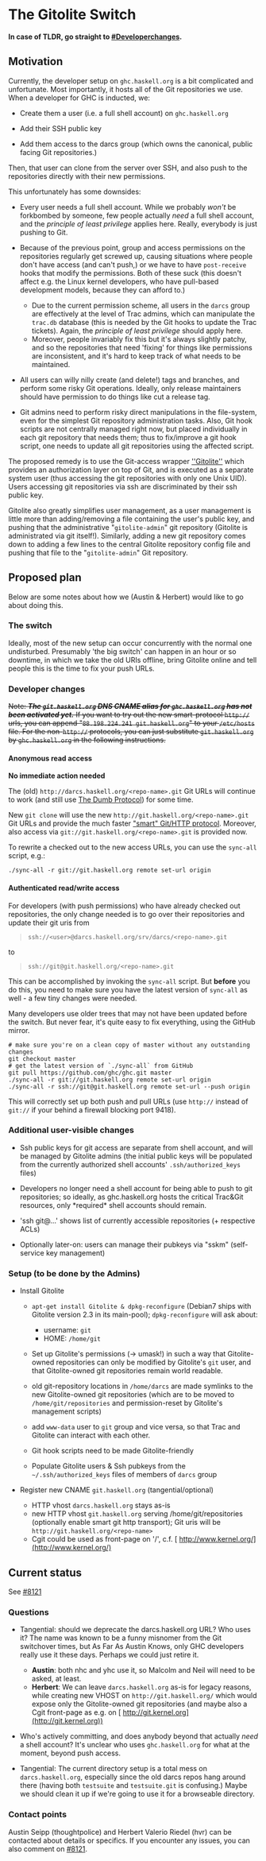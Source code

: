 # The Gitolite Switch

**In case of TLDR, go straight to [\#Developerchanges](gitolite-plan#developer-changes).**

## Motivation


Currently, the developer setup on `ghc.haskell.org` is a bit complicated and unfortunate. Most importantly, it hosts all of the Git repositories we use. When a developer for GHC is inducted, we:

- Create them a user (i.e. a full shell account) on `ghc.haskell.org`

- Add their SSH public key

- Add them access to the darcs group (which owns the canonical, public facing Git repositories.)


Then, that user can clone from the server over SSH, and also push to the repositories directly with their new permissions.


This unfortunately has some downsides:

- Every user needs a full shell account. While we probably *won't* be forkbombed by someone, few people actually *need* a full shell account, and the *principle of least privilege* applies here. Really, everybody is just pushing to Git.

- Because of the previous point, group and access permissions on the repositories regularly get screwed up, causing situations where people don't have access (and can't push,) or we have to have `post-receive` hooks that modify the permissions. Both of these suck (this doesn't affect e.g. the Linux kernel developers, who have pull-based development models, because they can afford to.)

  - Due to the current permission scheme, all users in the `darcs` group are effectively at the level of Trac admins, which can manipulate the `trac.db` database (this is needed by the Git hooks to update the Trac tickets). Again, the *principle of least privilege* should apply here.
  - Moreover, people invariably fix this but it's always slightly patchy, and so the repositories that need 'fixing' for things like permissions are inconsistent, and it's hard to keep track of what needs to be maintained.

- All users can willy nilly create (and delete!) tags and branches, and perform some risky Git operations. Ideally, only release maintainers should have permission to do things like cut a release tag.

- Git admins need to perform risky direct manipulations in the file-system, even for the simplest Git repository administration tasks. Also, Git hook scripts are not centrally managed right now, but placed individually in each git repository that needs them; thus to fix/improve a git hook script, one needs to update all git repositories using the affected script.


The proposed remedy is to use the Git-access wrapper [ ''Gitolite''](https://github.com/sitaramc/gitolite/wiki) which provides an authorization layer on top of Git, and is executed as a separate system user (thus accessing the git repositories with only one Unix UID).  Users accessing git repositories via ssh are discriminated by their ssh public key.


Gitolite also greatly simplifies user management, as a user management is little more than adding/removing a file containing the user's public key, and pushing that the administrative "`gitolite-admin`" git repository (Gitolite is administrated via git itself!). Similarly, adding a new git repository comes down to adding a few lines to the central Gitolite repository config file and pushing that file to the "`gitolite-admin`" Git repository.

## Proposed plan


Below are some notes about how we (Austin & Herbert) would like to go about doing this.

### The switch


Ideally, most of the new setup can occur concurrently with the normal one undisturbed. Presumably 'the big switch' can happen in an hour or so downtime, in which we take the old URIs offline, bring Gitolite online and tell people this is the time to fix your push URLs.

### Developer changes

~~Note: ***The `git.haskell.org` DNS CNAME alias for `ghc.haskell.org` has not been activated yet.*** If you want to try out the new smart-protocol `http://` urls, you can append "`88.198.224.241 git.haskell.org`" to your `/etc/hosts` file. For the non-`http://` protocols, you can just substitute `git.haskell.org` by `ghc.haskell.org` in the following instructions.~~

#### Anonymous read access

**No immediate action needed**


The (old) `http://darcs.haskell.org/<repo-name>.git` Git URLs will continue to work (and still use [ The Dumb Protocol](http://git-scm.com/book/en/Git-Internals-Transfer-Protocols#The-Dumb-Protocol)) for some time.


New `git clone` will use the new `http://git.haskell.org/<repo-name>.git` Git URLs and provide the much faster [ "smart" Git/HTTP protocol](http://git-scm.com/book/en/Git-Internals-Transfer-Protocols#The-Smart-Protocol). Moreover, also access via `git://git.haskell.org/<repo-name>.git` is provided now.


To rewrite a checked out to the new access URLs, you can use the `sync-all` script, e.g.:

```wiki
./sync-all -r git://git.haskell.org remote set-url origin
```

#### Authenticated read/write access


For developers (with push permissions) who have already checked out repositories, the only change needed is to go over their repositories and update their git uris from

> `ssh://<user>@darcs.haskell.org/srv/darcs/<repo-name>.git`


to

> `ssh://git@git.haskell.org/<repo-name>.git`


This can be accomplished by invoking the `sync-all` script. But **before** you do this, you need to make sure you have the latest version of `sync-all` as well - a few tiny changes were needed.


Many developers use older trees that may not have been updated before the switch. But never fear, it's quite easy to fix everything, using the GitHub mirror.

```
# make sure you're on a clean copy of master without any outstanding changes
git checkout master
# get the latest version of `./sync-all` from GitHub
git pull https://github.com/ghc/ghc.git master
./sync-all -r git://git.haskell.org remote set-url origin
./sync-all -r ssh://git@git.haskell.org remote set-url --push origin
```


This will correctly set up both push and pull URLs (use `http://` instead of `git://` if your behind a firewall blocking port 9418).

### Additional user-visible changes

- Ssh public keys for git access are separate from shell account, and will be managed by Gitolite admins (the initial public keys will be populated from the currently authorized shell accounts' `.ssh/authorized_keys` files)

- Developers no longer need a shell account for being able to push to git repositories; so ideally, as ghc.haskell.org hosts the critical Trac&Git resources, only \*required\* shell accounts should remain.

- 'ssh git@…' shows list of currently accessible repositories (+ respective ACLs)

- Optionally later-on: users can manage their pubkeys via "sskm" (self-service key management)

### Setup (to be done by the Admins)

- Install Gitolite

  - `apt-get install Gitolite & dpkg-reconfigure`
    (Debian7 ships with Gitolite version 2.3 in its main-pool);
    `dpkg-reconfigure` will ask about:

    - username: `git`
    - HOME: `/home/git`
  - Set up Gitolite's permissions (-\> umask!) in such a way that Gitolite-owned repositories can only be modified by Gitolite's `git` user, and that Gitolite-owned git repositories remain world readable.
  - old git-repository locations in `/home/darcs` are made symlinks to the new Gitolite-owned git repositories (which are to be moved to `/home/git/repositories` and permission-reset by Gitolite's management scripts)
  - add `www-data` user to `git` group and vice versa, so that Trac and Gitolite can interact with each other.
  - Git hook scripts need to be made Gitolite-friendly
  - Populate Gitolite users & Ssh pubkeys from the `~/.ssh/authorized_keys` files of members of `darcs` group

- Register new CNAME `git.haskell.org` (tangential/optional)

  - HTTP vhost `darcs.haskell.org` stays as-is
  - new HTTP vhost `git.haskell.org` serving /home/git/repositories
    (optionally enable smart git http transport); Git uris will be `http://git.haskell.org/<repo-name>`
  - Cgit could be used as front-page on '/', c.f. [ http://www.kernel.org/](http://www.kernel.org/)

## Current status


See [\#8121](https://gitlab.haskell.org//ghc/ghc/issues/8121)

### Questions

- Tangential: should we deprecate the darcs.haskell.org URL? Who uses it? The name was known to be a funny misnomer from the Git switchover times, but As Far As Austin Knows, only GHC developers really use it these days. Perhaps we could just retire it.

  - **Austin**: both nhc and yhc use it, so Malcolm and Neil will need to be asked, at least.
  - **Herbert**: We can leave `darcs.haskell.org` as-is for legacy reasons, while creating new VHOST on `http://git.haskell.org/` which would expose only the Gitolite-owned git repositories (and maybe also a Cgit front-page as e.g. on [ http://git.kernel.org](http://git.kernel.org))

- Who's actively committing, and does anybody beyond that actually *need* a shell account? It's unclear who uses `ghc.haskell.org` for what at the moment, beyond push access.

- Tangential: The current directory setup is a total mess on `darcs.haskell.org`, especially since the old darcs repos hang around there (having both `testsuite` and `testsuite.git` is confusing.) Maybe we should clean it up if we're going to use it for a browseable directory.

### Contact points


Austin Seipp (thoughtpolice) and Herbert Valerio Riedel (hvr) can be contacted about details or specifics. If you encounter any issues, you can also comment on [\#8121](https://gitlab.haskell.org//ghc/ghc/issues/8121).
